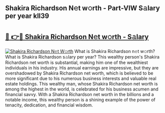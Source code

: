 ## Shakira Richardson N𝚎t w𝚘rth - Part-VIW S𝚊lary per year kll39

# <h2><a href="http://gc2aze9.nevu.top/?p=Shakira+Richardson">🔗 👉🔴 Shakira Richardson N𝚎t w𝚘rth - S𝚊lary</a></h2>

[![Shakira Richardson N𝚎t W𝚘rth](https://i.imgur.com/Oavwk0R.jpeg)](http://gc2aze9.nevu.top/?p=Shakira+Richardson)
What is Shakira Richardson n𝚎t w𝚘rth? What is Shakira Richardson s𝚊lary per year?
This wealthy person's Shakira Richardson net worth is substantial, making him one of the wealthiest individuals in his industry. His annual earnings are impressive, but they are overshadowed by Shakira Richardson net worth, which is believed to be more significant due to his numerous business interests and valuable real estate holdings. This wealthy man, whose Shakira Richardson net worth is among the highest in the world, is celebrated for his business acumen and financial savvy. With a Shakira Richardson net worth in the billions and a notable income, this wealthy person is a shining example of the power of tenacity, dedication, and financial wisdom.
